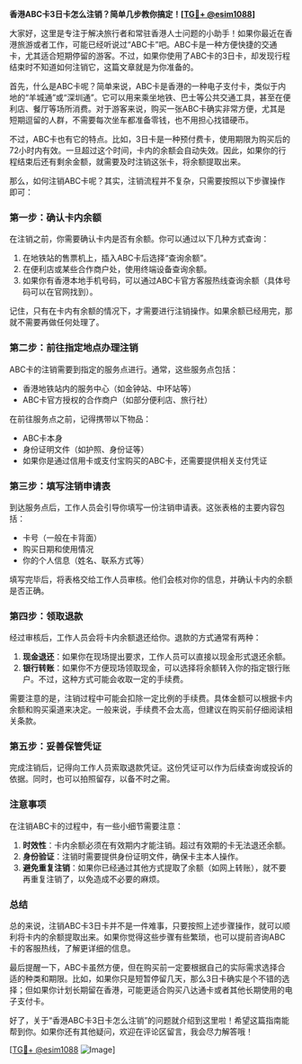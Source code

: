 **香港ABC卡3日卡怎么注销？简单几步教你搞定！[[TG💪+ @esim1088](https://t.me/s/esim1088)]**

大家好，这里是专注于解决旅行者和常驻香港人士问题的小助手！如果你最近在香港旅游或者工作，可能已经听说过“ABC卡”吧。ABC卡是一种方便快捷的交通卡，尤其适合短期停留的游客。不过，如果你使用了ABC卡的3日卡，却发现行程结束时不知道如何注销它，这篇文章就是为你准备的。

首先，什么是ABC卡呢？简单来说，ABC卡是香港的一种电子支付卡，类似于内地的“羊城通”或“深圳通”。它可以用来乘坐地铁、巴士等公共交通工具，甚至在便利店、餐厅等场所消费。对于游客来说，购买一张ABC卡确实非常方便，尤其是短期逗留的人群，不需要每次坐车都准备零钱，也不用担心找错硬币。

不过，ABC卡也有它的特点。比如，3日卡是一种预付费卡，使用期限为购买后的72小时内有效。一旦超过这个时间，卡内的余额会自动失效。因此，如果你的行程结束后还有剩余金额，就需要及时注销这张卡，将余额提取出来。

那么，如何注销ABC卡呢？其实，注销流程并不复杂，只需要按照以下步骤操作即可：

### **第一步：确认卡内余额**
在注销之前，你需要确认卡内是否有余额。你可以通过以下几种方式查询：
1. 在地铁站的售票机上，插入ABC卡后选择“查询余额”。
2. 在便利店或某些合作商户处，使用终端设备查询余额。
3. 如果你有香港本地手机号码，可以通过ABC卡官方客服热线查询余额（具体号码可以在官网找到）。

记住，只有在卡内有余额的情况下，才需要进行注销操作。如果余额已经用完，那就不需要再做任何处理了。

### **第二步：前往指定地点办理注销**
ABC卡的注销需要到指定的服务点进行。通常，这些服务点包括：
- 香港地铁站内的服务中心（如金钟站、中环站等）
- ABC卡官方授权的合作商户（如部分便利店、旅行社）

在前往服务点之前，记得携带以下物品：
- ABC卡本身
- 身份证明文件（如护照、身份证等）
- 如果你是通过信用卡或支付宝购买的ABC卡，还需要提供相关支付凭证

### **第三步：填写注销申请表**
到达服务点后，工作人员会引导你填写一份注销申请表。这张表格的主要内容包括：
- 卡号（一般在卡背面）
- 购买日期和使用情况
- 你的个人信息（姓名、联系方式等）

填写完毕后，将表格交给工作人员审核。他们会核对你的信息，并确认卡内的余额是否正确。

### **第四步：领取退款**
经过审核后，工作人员会将卡内余额退还给你。退款的方式通常有两种：
1. **现金退还**：如果你在现场提出要求，工作人员可以直接以现金形式退还余额。
2. **银行转账**：如果你不方便现场领取现金，可以选择将余额转入你的指定银行账户。不过，这种方式可能会收取一定的手续费。

需要注意的是，注销过程中可能会扣除一定比例的手续费。具体金额可以根据卡内余额和购买渠道来决定。一般来说，手续费不会太高，但建议在购买前仔细阅读相关条款。

### **第五步：妥善保管凭证**
完成注销后，记得向工作人员索取退款凭证。这份凭证可以作为后续查询或投诉的依据。同时，也可以拍照留存，以备不时之需。

### **注意事项**
在注销ABC卡的过程中，有一些小细节需要注意：
1. **时效性**：卡内余额必须在有效期内才能注销。超过有效期的卡无法退还余额。
2. **身份验证**：注销时需要提供身份证明文件，确保卡主本人操作。
3. **避免重复注销**：如果你已经通过其他方式提取了余额（如网上转账），就不要再重复注销了，以免造成不必要的麻烦。

### **总结**
总的来说，注销ABC卡3日卡并不是一件难事，只要按照上述步骤操作，就可以顺利将卡内的余额提取出来。如果你觉得这些步骤有些繁琐，也可以提前咨询ABC卡的客服热线，了解更详细的信息。

最后提醒一下，ABC卡虽然方便，但在购买前一定要根据自己的实际需求选择合适的种类和期限。比如，如果你只是短暂停留几天，那么3日卡确实是个不错的选择；但如果你计划长期留在香港，可能更适合购买八达通卡或者其他长期使用的电子支付卡。

好了，关于“香港ABC卡3日卡怎么注销”的问题就介绍到这里啦！希望这篇指南能帮到你。如果你还有其他疑问，欢迎在评论区留言，我会尽力解答哦！

[[TG💪+ @esim1088](https://t.me/s/esim1088) ![Image](https://i.postimg.cc/4NQfJmqS/Snipaste-2025-05-13-00-14-12.png)]